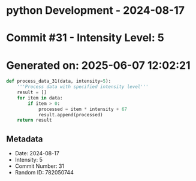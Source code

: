 ﻿# python Development - 2024-08-17
# Commit #31 - Intensity Level: 5
# Generated on: 2025-06-07 12:02:21
```python
def process_data_31(data, intensity=5):
    '''Process data with specified intensity level'''
    result = []
    for item in data:
        if item > 0:
            processed = item * intensity + 67
            result.append(processed)
    return result
```
## Metadata
- Date: 2024-08-17
- Intensity: 5
- Commit Number: 31
- Random ID: 782050744
